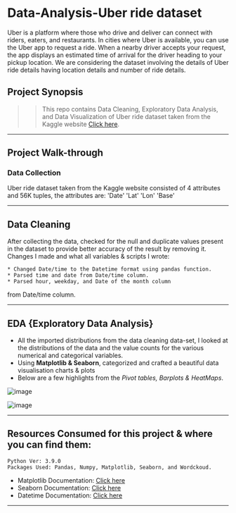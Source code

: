 # Data-Analysis-Uber ride dataset

Uber is a platform where those who drive and deliver can connect with riders, eaters, and restaurants. In cities where Uber is available, you can use the Uber app to request a ride. When a nearby driver accepts your request, the app displays an estimated time of arrival for the driver heading to your pickup location. We are considering the dataset involving the details of Uber ride details having location details and number of ride details.

## Project Synopsis

>> This repo contains Data Cleaning, Exploratory Data Analysis, and Data Visualization of Uber ride dataset taken from the Kaggle website [Click here](https://www.kaggle.com/).

-------------------------------
## Project Walk-through

### Data Collection

Uber ride dataset taken from the Kaggle website consisted of 4 attributes and 56K tuples, the attributes are:
'Date'
'Lat'
'Lon'
'Base'

------------------------------


## Data Cleaning

After collecting the data, checked for the null and duplicate values present in the dataset to provide better accuracy of the result by removing it. Changes I made and what all variables & scripts I wrote:

    * Changed Date/time to the Datetime format using pandas function.
    * Parsed time and date from Date/time column. 
    * Parsed hour, weekday, and Date of the month column
 from Date/time column. 
   
-------------------------------
## EDA {Exploratory Data Analysis}

* All the imported distributions from the data cleaning data-set, I looked at the distributions of the data and the value counts for the various numerical and categorical variables.
* Using **Matplotlib & Seaborn**, categorized and crafted a beautiful data visualisation charts & plots
* Below are a few highlights from the *Pivot tables, Barplots & HeatMaps*.


![image](https://user-images.githubusercontent.com/98012611/155850494-42dbc998-4bd6-417f-8db1-53a88c9404d3.png)

![image](https://user-images.githubusercontent.com/98012611/155850504-a04fea3c-1ee4-430b-9119-9d0d9aef6118.png)

-----------------


## Resources Consumed for this project & where you can find them:

    Python Ver: 3.9.0
    Packages Used: Pandas, Numpy, Matplotlib, Seaborn, and Wordckoud.

* Matplotlib Documentation: [Click here](https://matplotlib.org/3.1.1/api/_as_gen/matplotlib.pyplot.boxplot.html?highlight=boxplot#matplotlib.pyplot.boxplot)
* Seaborn Documentation: [Click here](http://seaborn.pydata.org/examples/many_pairwise_correlations.html)
* Datetime Documentation: [Click here](https://www.programiz.com/python-programming/datetime/current-time)

-----------------------------
